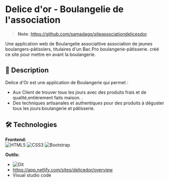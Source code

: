 # Delice d'or - Boulangelie de l'association



> **Note**: https://github.com/samadago/siteassociationdelicesdor.

Une application web de Boulangelie associattive association de jeunes boulangers-pâtissiers, titulaires d'un Bac Pro boulangerie-pâtisserie.
créé ce site pour mettre en avant la boulangerie.

## 📖 Description

Delice d'Or est une application de Boulangerie qui permet :
- Aux Client de trouver tous les jours avec des produits frais et de qualité,entièrement faits maison. .
- Des techniques artisanales et authentiques pour des produits à déguster tous les jours:boulangerie et pâtisserie.


## 🛠 Technologies

**Frontend:**  
![HTML5](https://img.shields.io/badge/HTML5-E34F26?style=flat&logo=html5&logoColor=white)
![CSS3](https://img.shields.io/badge/CSS3-1572B6?style=flat&logo=css3&logoColor=white)
![Bootstrap](https://img.shields.io/badge/Bootstrap-7952B3?style=flat&logo=bootstrap&logoColor=white)



**Outils:**  
- ![Git](https://img.shields.io/badge/Git-F05032?style=flat&logo=git&logoColor=white)
- https://app.netlify.com/sites/delicedor/overview
- Visual studio code







